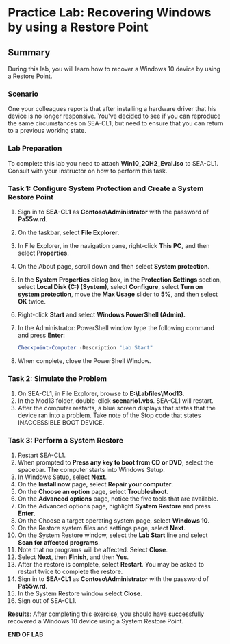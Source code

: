 # Practice Lab: Recovering Windows by using a Restore Point

## Summary

During this lab, you will learn how to recover a Windows 10 device by using a Restore Point.

### Scenario

One your colleagues reports that after installing a hardware driver that his device is no longer responsive. You've decided to see if you can reproduce the same circumstances on SEA-CL1, but need to ensure that you can return to a previous working state.

### Lab Preparation

To complete this lab you need to attach **Win10_20H2_Eval.iso** to SEA-CL1. Consult with your instructor on how to perform this task.

### Task 1: Configure System Protection and Create a System Restore Point

1. Sign in to **SEA-CL1** as **Contoso\\Administrator** with the password of **Pa55w.rd**.

2. On the taskbar, select **File Explorer**.

3. In File Explorer, in the navigation pane, right-click **This PC**, and then select **Properties**.

4. On the About page, scroll down and then select **System protection**.

5. In the **System Properties** dialog box, in the **Protection Settings** section, select **Local Disk (C:) (System)**, select **Configure**, select **Turn on system protection**, move the **Max Usage** slider to **5%**, and then select **OK** twice.

6. Right-click **Start** and select **Windows PowerShell (Admin).**

7. In the Administrator: PowerShell window type the following command and press **Enter**:

    ```powershell
    Checkpoint-Computer -Description "Lab Start"
    ```

8. When complete, close the PowerShell Window.

### Task 2: Simulate the Problem

1. On SEA-CL1, in File Explorer, browse to **E:\\Labfiles\\Mod13**.
2. In the Mod13 folder, double-click **scenario1.vbs**. SEA-CL1 will restart.
3. After the computer restarts, a blue screen displays that states that the device ran into a problem. Take note of the Stop code that states INACCESSIBLE BOOT DEVICE.

### Task 3: Perform a System Restore

1. Restart SEA-CL1.
2. When prompted to **Press any key to boot from CD or DVD**, select the spacebar. The computer starts into Windows Setup.
3. In Windows Setup, select **Next**.
4. On the **Install now** page, select **Repair your computer**.
5. On the **Choose an option** page, select **Troubleshoot**.
6. On the **Advanced options** page, notice the five tools that are available.
7. On the Advanced options page, highlight **System Restore** and press **Enter**.
8. On the Choose a target operating system page, select **Windows 10**.
9. On the Restore system files and settings page, select **Next**.
10. On the System Restore window, select the **Lab Start** line and select **Scan for affected programs**.
11. Note that no programs will be affected. Select **Close**.
12. Select **Next**, then **Finish**, and then **Yes**.
13. After the restore is complete, select **Restart**. You may be asked to restart twice to complete the restore.
14. Sign in to **SEA-CL1** as **Contoso\\Administrator** with the password of **Pa55w.rd**.
15. In the System Restore window select **Close**.
16. Sign out of SEA-CL1.

**Results**: After completing this exercise, you should have successfully recovered a Windows 10 device using a System Restore Point.

**END OF LAB**